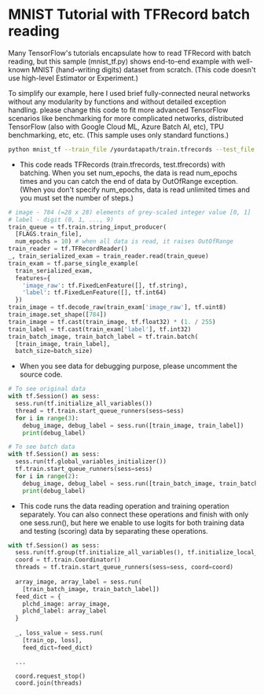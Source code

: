 # MNIST Tutorial with TFRecord batch reading

Many TensorFlow's tutorials encapsulate how to read TFRecord with batch reading, but this sample (mnist_tf.py) shows end-to-end example with well-known MNIST (hand-writing digits) dataset from scratch.
(This code doesn't use high-level Estimator or Experiment.)

To simplify our example, here I used brief fully-connected neural networks without any modularity by functions and without detailed exception handling.
please change this code to fit more advanced TensorFlow scenarios like benchmarking for more complicated networks, distributed TensorFlow (also with Google Cloud ML, Azure Batch AI, etc), TPU benchmarking, etc, etc. (This sample uses only standard functions.)

```bash
python mnist_tf --train_file /yourdatapath/train.tfrecords --test_file /yourdatapath/test.tfrecords
```

- This code reads TFRecords (train.tfrecords, test.tfrecords) with batching. When you set num_epochs, the data is read num_epochs times and you can catch the end of data by OutOfRange exception. (When you don't specify num_epochs, data is read unlimited times and you must set the number of steps.)

```python
# image - 784 (=28 x 28) elements of grey-scaled integer value [0, 1]
# label - digit (0, 1, ..., 9)
train_queue = tf.train.string_input_producer(
  [FLAGS.train_file],
  num_epochs = 10) # when all data is read, it raises OutOfRange
train_reader = tf.TFRecordReader()
_, train_serialized_exam = train_reader.read(train_queue)
train_exam = tf.parse_single_example(
  train_serialized_exam,
  features={
    'image_raw': tf.FixedLenFeature([], tf.string),
    'label': tf.FixedLenFeature([], tf.int64)
  })
train_image = tf.decode_raw(train_exam['image_raw'], tf.uint8)
train_image.set_shape([784])
train_image = tf.cast(train_image, tf.float32) * (1. / 255)
train_label = tf.cast(train_exam['label'], tf.int32)
train_batch_image, train_batch_label = tf.train.batch(
  [train_image, train_label],
  batch_size=batch_size)
```

- When you see data for debugging purpose, please uncomment the source code.

```python
# To see original data
with tf.Session() as sess:
  sess.run(tf.initialize_all_variables())
  thread = tf.train.start_queue_runners(sess=sess)
  for i in range(3):
    debug_image, debug_label = sess.run([train_image, train_label])
    print(debug_label)
```

```python
# To see batch data
with tf.Session() as sess:
  sess.run(tf.global_variables_initializer())
  tf.train.start_queue_runners(sess=sess)
  for i in range(2):
    debug_image, debug_label = sess.run([train_batch_image, train_batch_label])
    print(debug_label)
```

- This code runs the data reading operation and training operation separately. You can also connect these operations and finish with only one sess.run(), but here we enable to use logits for both training data and testing (scoring) data by separating these operations.

```python
with tf.Session() as sess:
  sess.run(tf.group(tf.initialize_all_variables(), tf.initialize_local_variables()))
  coord = tf.train.Coordinator()
  threads = tf.train.start_queue_runners(sess=sess, coord=coord)
  
  array_image, array_label = sess.run(
    [train_batch_image, train_batch_label])
  feed_dict = {
    plchd_image: array_image,
    plchd_label: array_label
  }
  
  _, loss_value = sess.run(
    [train_op, loss],
    feed_dict=feed_dict)

  ...

  coord.request_stop()
  coord.join(threads)
```
